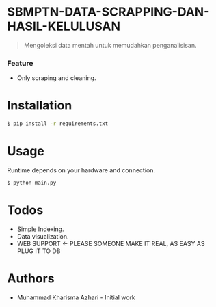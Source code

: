 # SBMPTN-DATA-SCRAPPING-DAN-HASIL-KELULUSAN
> Mengoleksi data mentah untuk memudahkan penganalisisan.
### Feature
- Only scraping and cleaning.

# Installation
```sh
$ pip install -r requirements.txt
```

# Usage
Runtime depends on your hardware and connection.
```sh
$ python main.py
```

# Todos
- Simple Indexing.
- Data visualization.
- WEB SUPPORT <- PLEASE SOMEONE MAKE IT REAL, AS EASY AS PLUG IT TO DB

# Authors
- Muhammad Kharisma Azhari - Initial work

